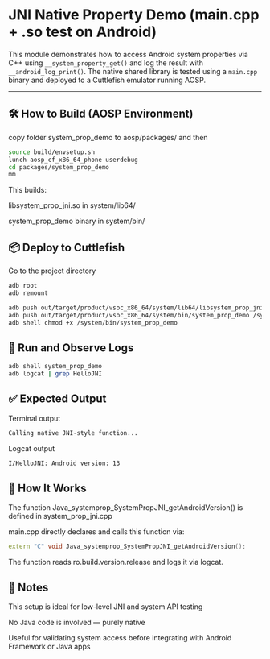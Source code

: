 
# JNI Native Property Demo (main.cpp + .so test on Android)


This module demonstrates how to access Android system properties via C++ using `__system_property_get()` and log the result with `__android_log_print()`. The native shared library is tested using a `main.cpp` binary and deployed to a Cuttlefish emulator running AOSP.

---

## 🛠️ How to Build (AOSP Environment)

copy folder system_prop_demo to aosp/packages/ and then
```bash
source build/envsetup.sh
lunch aosp_cf_x86_64_phone-userdebug
cd packages/system_prop_demo
mm
```
This builds:

libsystem_prop_jni.so in system/lib64/

system_prop_demo binary in system/bin/


## 📦 Deploy to Cuttlefish

Go to the project directory

```bash
adb root
adb remount

adb push out/target/product/vsoc_x86_64/system/lib64/libsystem_prop_jni.so /system/lib64/
adb push out/target/product/vsoc_x86_64/system/bin/system_prop_demo /system/bin/ 
adb shell chmod +x /system/bin/system_prop_demo

```

## 🚀 Run and Observe Logs
```bash
adb shell system_prop_demo
adb logcat | grep HelloJNI

```

## ✅ Expected Output

Terminal output
```bash
Calling native JNI-style function...
```

Logcat output
```bash
I/HelloJNI: Android version: 13
```
## 🧠 How It Works

The function Java_systemprop_SystemPropJNI_getAndroidVersion() is defined in system_prop_jni.cpp

main.cpp directly declares and calls this function via:

```cpp
extern "C" void Java_systemprop_SystemPropJNI_getAndroidVersion();
```
The function reads ro.build.version.release and logs it via logcat.
## 📌 Notes

This setup is ideal for low-level JNI and system API testing

No Java code is involved — purely native

Useful for validating system access before integrating with Android Framework or Java apps